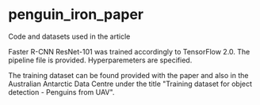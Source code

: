# penguin_iron_paper
Code and datasets used in the article

Faster R-CNN ResNet-101 was trained accordingly to TensorFlow 2.0. The pipeline file is provided. Hyperparemeters are specified.

The training dataset can be found provided with the paper and also in the Australian Antarctic Data Centre under the title "Training dataset for object detection - Penguins from UAV".
